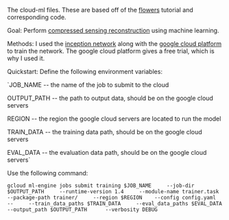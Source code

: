 The cloud-ml files. These are based off of the [flowers](https://cloud.google.com/ml-engine/docs/flowers-tutorial) tutorial and corresponding code.

Goal: Perform [compressed sensing reconstruction](https://en.wikipedia.org/wiki/Compressed_sensing) using machine learning.

Methods: I used the [inception network](https://www.cs.unc.edu/~wliu/papers/GoogLeNet.pdf) along with the [google cloud platform](https://cloud.google.com/) to train the network. The google cloud platform gives a free trial, which is why I used it.

Quickstart: Define the following environment variables:

`JOB_NAME -- the name of the job to submit to the cloud

OUTPUT_PATH -- the path to output data, should be on the google cloud servers

REGION -- the region the google cloud servers are located to run the model

TRAIN_DATA -- the training data path, should be on the google cloud servers

EVAL_DATA -- the evaluation data path, should be on the google cloud servers`

Use the following command:

`gcloud ml-engine jobs submit training $JOB_NAME     --job-dir $OUTPUT_PATH     --runtime-version 1.4     --module-name trainer.task     --package-path trainer/     --region $REGION    --config config.yaml      --     --train_data_paths $TRAIN_DATA     --eval_data_paths $EVAL_DATA   --output_path $OUTPUT_PATH      --verbosity DEBUG`
